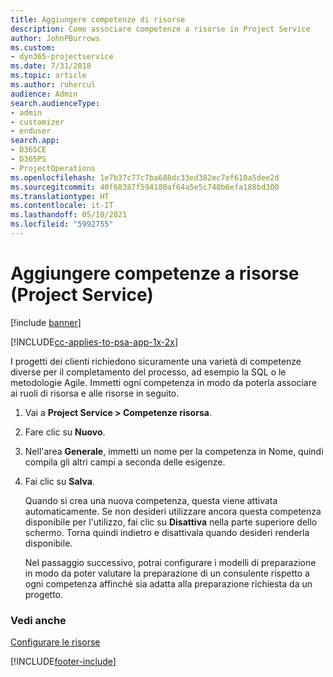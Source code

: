 ```yaml
---
title: Aggiungere competenze di risorse
description: Come associare competenze a risorse in Project Service
author: JohnPBurrows
ms.custom:
- dyn365-projectservice
ms.date: 7/31/2018
ms.topic: article
ms.author: ruhercul
audience: Admin
search.audienceType:
- admin
- customizer
- enduser
search.app:
- D365CE
- D365PS
- ProjectOperations
ms.openlocfilehash: 1e7b37c77c7ba688dc33ed382ec7ef610a5dee2d
ms.sourcegitcommit: 40f68387f594180af64a5e5c748b6efa188bd300
ms.translationtype: HT
ms.contentlocale: it-IT
ms.lasthandoff: 05/10/2021
ms.locfileid: "5992755"
---
```

# <a name="add-resource-skills-project-service"></a>Aggiungere competenze a risorse (Project Service)

[!include [banner](../includes/psa-now-project-operations.md)]

[!INCLUDE[cc-applies-to-psa-app-1x-2x](../includes/cc-applies-to-psa-app-1x-2x.md)]

I progetti dei clienti richiedono sicuramente una varietà di competenze diverse per il completamento del processo, ad esempio la SQL o le metodologie Agile. Immetti ogni competenza in modo da poterla associare ai ruoli di risorsa e alle risorse in seguito.  
  
1. Vai a **Project Service > Competenze risorsa**.  
  
2. Fare clic su **Nuovo**.  
  
3. Nell'area **Generale**, immetti un nome per la competenza in Nome, quindi compila gli altri campi a seconda delle esigenze.  
  
4. Fai clic su **Salva**.  
  
   Quando si crea una nuova competenza, questa viene attivata automaticamente. Se non desideri utilizzare ancora questa competenza disponibile per l'utilizzo, fai clic su **Disattiva** nella parte superiore dello schermo. Torna quindi indietro e disattivala quando desideri renderla disponibile.  
  
   Nel passaggio successivo, potrai configurare i modelli di preparazione in modo da poter valutare la preparazione di un consulente rispetto a ogni competenza affinché sia adatta alla preparazione richiesta da un progetto.  
  
### <a name="see-also"></a>Vedi anche  
 [Configurare le risorse](../psa/set-up-resources.md)


[!INCLUDE[footer-include](../includes/footer-banner.md)]
